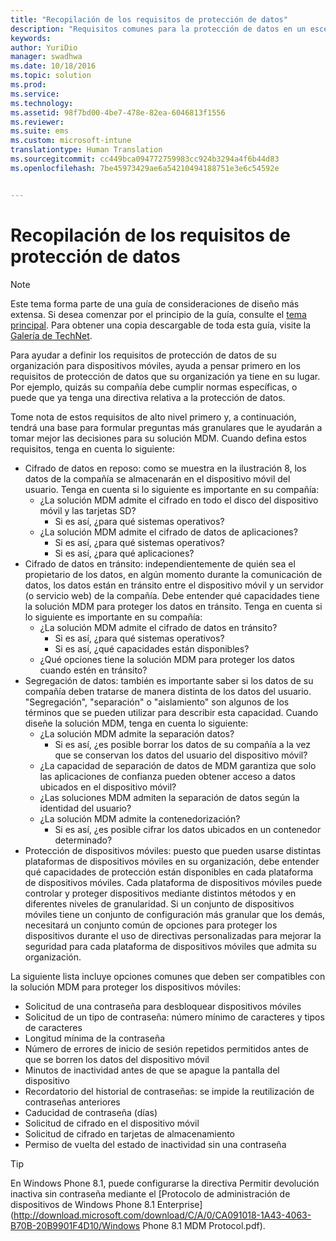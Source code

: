 ```yaml
---
title: "Recopilación de los requisitos de protección de datos"
description: "Requisitos comunes para la protección de datos en un escenario de administración de dispositivos móviles."
keywords: 
author: YuriDio
manager: swadhwa
ms.date: 10/18/2016
ms.topic: solution
ms.prod: 
ms.service: 
ms.technology: 
ms.assetid: 98f7bd00-4be7-478e-82ea-6046813f1556
ms.reviewer: 
ms.suite: ems
ms.custom: microsoft-intune
translationtype: Human Translation
ms.sourcegitcommit: cc449bca094772759983cc924b3294a4f6b44d83
ms.openlocfilehash: 7be45973429ae6a54210494188751e3e6c54592e


---
```


# Recopilación de los requisitos de protección de datos

>[!NOTE]
>Este tema forma parte de una guía de consideraciones de diseño más extensa. Si desea comenzar por el principio de la guía, consulte el [tema principal](mdm-design-considerations-guide.md). Para obtener una copia descargable de toda esta guía, visite la [Galería de TechNet](https://gallery.technet.microsoft.com/Mobile-Device-Management-7d401582).

Para ayudar a definir los requisitos de protección de datos de su organización para dispositivos móviles, ayuda a pensar primero en los requisitos de protección de datos que su organización ya tiene en su lugar. Por ejemplo, quizás su compañía debe cumplir normas específicas, o puede que ya tenga una directiva relativa a la protección de datos. 

Tome nota de estos requisitos de alto nivel primero y, a continuación, tendrá una base para formular preguntas más granulares que le ayudarán a tomar mejor las decisiones para su solución MDM.  Cuando defina estos requisitos, tenga en cuenta lo siguiente:

- Cifrado de datos en reposo: como se muestra en la ilustración 8, los datos de la compañía se almacenarán en el dispositivo móvil del usuario. Tenga en cuenta si lo siguiente es importante en su compañía: 
    - ¿La solución MDM admite el cifrado en todo el disco del dispositivo móvil y las tarjetas SD?
        - Si es así, ¿para qué sistemas operativos?
    - ¿La solución MDM admite el cifrado de datos de aplicaciones?
        - Si es así, ¿para qué sistemas operativos?
        - Si es así, ¿para qué aplicaciones?
- Cifrado de datos en tránsito: independientemente de quién sea el propietario de los datos, en algún momento durante la comunicación de datos, los datos están en tránsito entre el dispositivo móvil y un servidor (o servicio web) de la compañía. Debe entender qué capacidades tiene la solución MDM para proteger los datos en tránsito. Tenga en cuenta si lo siguiente es importante en su compañía: 
    - ¿La solución MDM admite el cifrado de datos en tránsito?
        - Si es así, ¿para qué sistemas operativos?
        - Si es así, ¿qué capacidades están disponibles?
    - ¿Qué opciones tiene la solución MDM para proteger los datos cuando estén en tránsito?
- Segregación de datos: también es importante saber si los datos de su compañía deben tratarse de manera distinta de los datos del usuario. "Segregación", "separación" o "aislamiento" son algunos de los términos que se pueden utilizar para describir esta capacidad. Cuando diseñe la solución MDM, tenga en cuenta lo siguiente:
    - ¿La solución MDM admite la separación datos?
        - Si es así, ¿es posible borrar los datos de su compañía a la vez que se conservan los datos del usuario del dispositivo móvil?
    - ¿La capacidad de separación de datos de MDM garantiza que solo las aplicaciones de confianza pueden obtener acceso a datos ubicados en el dispositivo móvil?
    - ¿Las soluciones MDM admiten la separación de datos según la identidad del usuario?
    - ¿La solución MDM admite la contenedorización?
        - Si es así, ¿es posible cifrar los datos ubicados en un contenedor determinado?
- Protección de dispositivos móviles: puesto que pueden usarse distintas plataformas de dispositivos móviles en su organización, debe entender qué capacidades de protección están disponibles en cada plataforma de dispositivos móviles. Cada plataforma de dispositivos móviles puede controlar y proteger dispositivos mediante distintos métodos y en diferentes niveles de granularidad. Si un conjunto de dispositivos móviles tiene un conjunto de configuración más granular que los demás, necesitará un conjunto común de opciones para proteger los dispositivos durante el uso de directivas personalizadas para mejorar la seguridad para cada plataforma de dispositivos móviles que admita su organización. 

La siguiente lista incluye opciones comunes que deben ser compatibles con la solución MDM para proteger los dispositivos móviles:

- Solicitud de una contraseña para desbloquear dispositivos móviles
- Solicitud de un tipo de contraseña: número mínimo de caracteres y tipos de caracteres
- Longitud mínima de la contraseña
- Número de errores de inicio de sesión repetidos permitidos antes de que se borren los datos del dispositivo móvil
- Minutos de inactividad antes de que se apague la pantalla del dispositivo
- Recordatorio del historial de contraseñas: se impide la reutilización de contraseñas anteriores
- Caducidad de contraseña (días)
- Solicitud de cifrado en el dispositivo móvil
- Solicitud de cifrado en tarjetas de almacenamiento
- Permiso de vuelta del estado de inactividad sin una contraseña

>[!TIP] 
> En Windows Phone 8.1, puede configurarse la directiva Permitir devolución inactiva sin contraseña mediante el [Protocolo de administración de dispositivos de Windows Phone 8.1 Enterprise](http://download.microsoft.com/download/C/A/0/CA091018-1A43-4063-B70B-20B9901F4D10/Windows Phone 8.1 MDM Protocol.pdf).



<!--HONumber=Oct16_HO3-->


